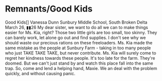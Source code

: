 # Remnants/Good Kids

Good Kids[]
Vanessa Dunn
Sunbury Middle School, South Broken Delta
March 26, ▮▮26
My dear sister, we want to do all we can to make things easier for Ms. Kia, right?
Those two little girls are too small, too skinny. They can barely work, let alone go out and find supplies. I don't see why we should waste our precious rations on these freeloaders.
Ms. Kia made the same mistake as the people at Sunbury Farm - taking in too many people who just TAKE TAKE TAKE, but never contribute. Ms. Kia will surely come to regret her kindness towards these people. It's too late for the farm. They're doomed. But we can't just stand by and watch this place fall into the same trap.
So, come and lend a helping hand, Maxie. We an deal with the problem quickly, and without causing panic.
